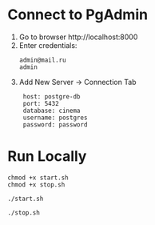 # Connect to PgAdmin

1. Go to browser http://localhost:8000
2. Enter credentials: 
    ```
    admin@mail.ru
    admin
    ```
3. Add New Server -> Connection Tab
   ```$xslt
    host: postgre-db
    port: 5432
    database: cinema
    username: postgres
    password: password
    ```

# Run Locally
```$xslt
chmod +x start.sh
chmod +x stop.sh

./start.sh

./stop.sh
```
